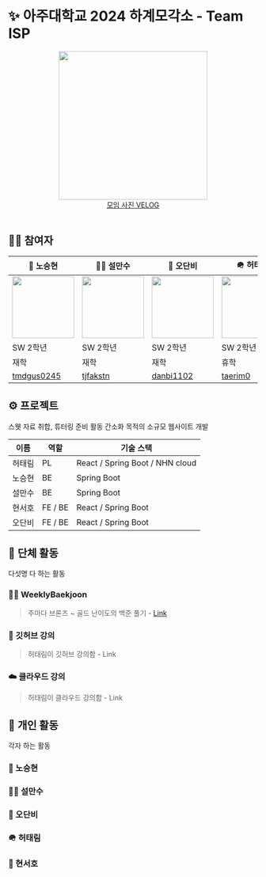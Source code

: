 # ✨ 아주대학교 2024 하계모각소 - Team ISP

<div align="center">
  <img src="https://github.com/AjouDev23/SummerMogakso24/assets/127942413/f55cb48a-b90d-432d-8ee8-5cf84e7558a7" width="300" height="300">
  <br>
  <a href="https://velog.io/@taerim0/2024-%ED%95%98%EA%B3%84%EB%AA%A8%EA%B0%81%EC%86%8C-ISP">모임 사진 VELOG</a>
</div>

<br>

## 🧑‍💻 참여자

|🥸 노승현|🧞‍♂️ 설만수|🎸 오단비|🪖 허태림|🥋 현서호|
|-|-|-|-|-|
|<img src="https://avatars.githubusercontent.com/u/128346463?v=4" width="125">|<img src="https://avatars.githubusercontent.com/u/166008010?v=4" width="125">|<img src="https://avatars.githubusercontent.com/u/63053280?v=4" width="125">|<img src="https://avatars.githubusercontent.com/u/127942413?v=4" width="125">|<img src="https://avatars.githubusercontent.com/u/138036591?v=4" width="125">|
|SW 2학년|SW 2학년|SW 2학년|SW 2학년|SW 2학년|
|재학|재학|재학|휴학|재학|
|[tmdgus0245](https://github.com/tmdgus0245)|[tjfakstn](https://github.com/tjfakstn)|[danbi1102](https://github.com/danbi1102)|[taerim0](https://github.com/taerim0)|[HYUN-SEO-HO](https://github.com/HYUN-SEO-HO)|

## ⚙️ 프로젝트

스웻 자료 취합, 튜터링 준비 활동 간소화 목적의 소규모 웹사이트 개발

|이름|역할|기술 스택|
|-|-|-|
|허태림|PL|React / Spring Boot / NHN cloud|
|노승현|BE|Spring Boot|
|설만수|BE|Spring Boot|
|현서호|FE / BE|React / Spring Boot|
|오단비|FE / BE|React / Spring Boot|

## 👥 단체 활동

다섯명 다 하는 활동

### 🧑‍💻 WeeklyBaekjoon
> 주마다 브론즈 ~ 골드 난이도의 백준 풀기 - [Link](https://github.com/AjouDev23/SummerMogakso24/tree/main/WeeklyBaekjoon)

### 🐾 깃허브 강의
> 허태림이 깃허브 강의함 - Link

### ☁️ 클라우드 강의
> 허태림이 클라우드 강의함 - Link

## 👤 개인 활동

각자 하는 활동

### 🥸 노승현
### 🧞‍♂️ 설만수
### 🎸 오단비
### 🪖 허태림
### 🥋 현서호
